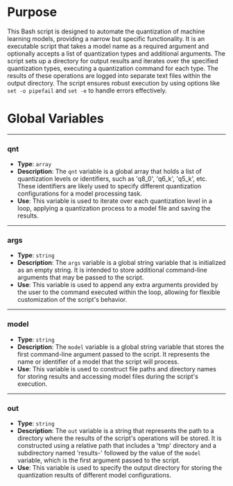 # Purpose
This Bash script is designed to automate the quantization of machine learning models, providing a narrow but specific functionality. It is an executable script that takes a model name as a required argument and optionally accepts a list of quantization types and additional arguments. The script sets up a directory for output results and iterates over the specified quantization types, executing a quantization command for each type. The results of these operations are logged into separate text files within the output directory. The script ensures robust execution by using options like `set -o pipefail` and `set -e` to handle errors effectively.
# Global Variables

---
### qnt
- **Type**: `array`
- **Description**: The `qnt` variable is a global array that holds a list of quantization levels or identifiers, such as 'q8_0', 'q6_k', 'q5_k', etc. These identifiers are likely used to specify different quantization configurations for a model processing task.
- **Use**: This variable is used to iterate over each quantization level in a loop, applying a quantization process to a model file and saving the results.


---
### args
- **Type**: `string`
- **Description**: The `args` variable is a global string variable that is initialized as an empty string. It is intended to store additional command-line arguments that may be passed to the script.
- **Use**: This variable is used to append any extra arguments provided by the user to the command executed within the loop, allowing for flexible customization of the script's behavior.


---
### model
- **Type**: `string`
- **Description**: The `model` variable is a global string variable that stores the first command-line argument passed to the script. It represents the name or identifier of a model that the script will process.
- **Use**: This variable is used to construct file paths and directory names for storing results and accessing model files during the script's execution.


---
### out
- **Type**: `string`
- **Description**: The `out` variable is a string that represents the path to a directory where the results of the script's operations will be stored. It is constructed using a relative path that includes a 'tmp' directory and a subdirectory named 'results-' followed by the value of the `model` variable, which is the first argument passed to the script.
- **Use**: This variable is used to specify the output directory for storing the quantization results of different model configurations.


